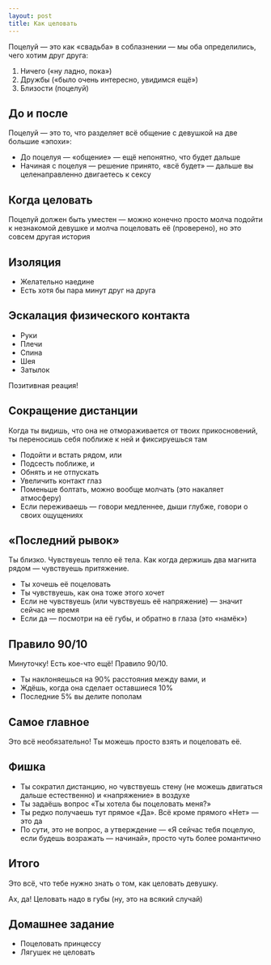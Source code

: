 ```yaml
---
layout: post
title: Как целовать
---
```


Поцелуй — это как «свадьба» в соблазнении — мы оба определились, чего хотим друг друга:

1. Ничего («ну ладно, пока»)
2. Дружбы («было очень интересно, увидимся ещё»)
3. Близости (поцелуй)

## До и после

Поцелуй — это то, что разделяет всё общение с девушкой на две большие «эпохи»:

* До поцелуя — «общение» — ещё непонятно, что будет дальше
* Начиная с поцелуя — решение принято, «всё будет» — дальше вы целенаправленно двигаетесь к сексу

## Когда целовать

Поцелуй должен быть уместен — можно конечно просто молча подойти к незнакомой девушке и молча поцеловать её (проверено), но это совсем другая история

## Изоляция

* Желательно наедине
* Есть хотя бы пара минут друг на друга

## Эскалация физического контакта

* Руки
* Плечи
* Спина
* Шея
* Затылок

Позитивная реация!

## Сокращение дистанции

Когда ты видишь, что она не отмораживается от твоих прикосновений, ты переносишь себя поближе к ней и фиксируешься там

* Подойти и встать рядом, или
* Подсесть поближе, и
* Обнять и не отпускать
* Увеличить контакт глаз
* Поменьше болтать, можно вообще молчать (это накаляет атмосферу)
* Если переживаешь — говори медленнее, дыши глубже, говори о своих ощущениях

## «Последний рывок»

Ты близко. Чувствуешь тепло её тела. Как когда держишь два магнита рядом — чувствуешь притяжение.

* Ты хочешь её поцеловать
* Ты чувствуешь, как она тоже этого хочет
* Если не чувствуешь (или чувствуешь её напряжение) — значит сейчас не время
* Если да — посмотри на её губы, и обратно в глаза (это «намёк»)

## Правило 90/10

Минуточку! Есть кое-что ещё! Правило 90/10.

* Ты наклоняешься на 90% расстояния между вами, и
* Ждёшь, когда она сделает оставшиеся 10%
* Последние 5% вы делите пополам

## Самое главное

Это всё необязательно! Ты можешь просто взять и поцеловать её.

## Фишка

* Ты сократил дистанцию, но чувствуешь стену (не можешь двигаться дальше естественно) и «напряжение» в воздухе
* Ты задаёшь вопрос «Ты хотела бы поцеловать меня?»
* Ты редко получаешь тут прямое «Да». Всё кроме прямого «Нет» — это да
* По сути, это не вопрос, а утверждение — «Я сейчас тебя поцелую, если будешь возражать — начинай», просто чуть более романтично

## Итого

Это всё, что тебе нужно знать о том, как целовать девушку.

Ах, да! Целовать надо в губы (ну, это на всякий случай)

## Домашнее задание

* Поцеловать принцессу
* Лягушек не целовать
